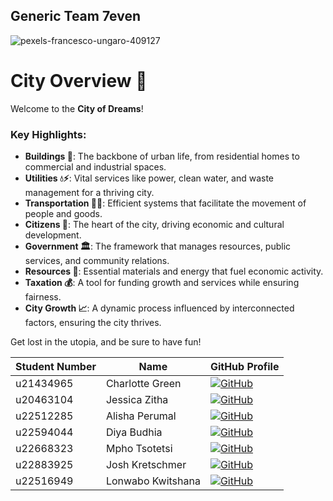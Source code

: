 ## Generic Team 7even

![pexels-francesco-ungaro-409127](https://github.com/user-attachments/assets/2f88c40e-ae6a-425b-9943-1742cbf2dcd9)


# City Overview 🌆

Welcome to the **City of Dreams**! 

### Key Highlights:

- **Buildings 🏢**: The backbone of urban life, from residential homes to commercial and industrial spaces.
- **Utilities 💧⚡**: Vital services like power, clean water, and waste management for a thriving city.
- **Transportation 🚗🚌**: Efficient systems that facilitate the movement of people and goods.
- **Citizens 👥**: The heart of the city, driving economic and cultural development.
- **Government 🏛️**: The framework that manages resources, public services, and community relations.
- **Resources 🌱**: Essential materials and energy that fuel economic activity.
- **Taxation 💰**: A tool for funding growth and services while ensuring fairness.
- **City Growth 📈**: A dynamic process influenced by interconnected factors, ensuring the city thrives.

Get lost in the utopia, and be sure to have fun!


| Student Number | Name               | GitHub Profile                              |
|----------------|--------------------|---------------------------------------------|
| u21434965      | Charlotte Green     | [![GitHub](https://img.shields.io/badge/GitHub-000?logo=github&logoColor=white)](https://github.com/charlotte-lauren)  |
| u20463104      | Jessica Zitha       | [![GitHub](https://img.shields.io/badge/GitHub-000?logo=github&logoColor=white)](https://github.com/u20463104)         |
| u22512285      | Alisha Perumal      | [![GitHub](https://img.shields.io/badge/GitHub-000?logo=github&logoColor=white)](https://github.com/alishaperumal)      |
| u22594044      | Diya Budhia         | [![GitHub](https://img.shields.io/badge/GitHub-000?logo=github&logoColor=white)](https://github.com/diyaxbudhia)       |
| u22668323      | Mpho Tsotetsi       | [![GitHub](https://img.shields.io/badge/GitHub-000?logo=github&logoColor=white)](https://github.com/u22668323)         |
| u22883925      | Josh Kretschmer     | [![GitHub](https://img.shields.io/badge/GitHub-000?logo=github&logoColor=white)](https://github.com/JoshKretschmer)    |
| u22516949      | Lonwabo Kwitshana   | [![GitHub](https://img.shields.io/badge/GitHub-000?logo=github&logoColor=white)](https://github.com/7onwabo)           |
